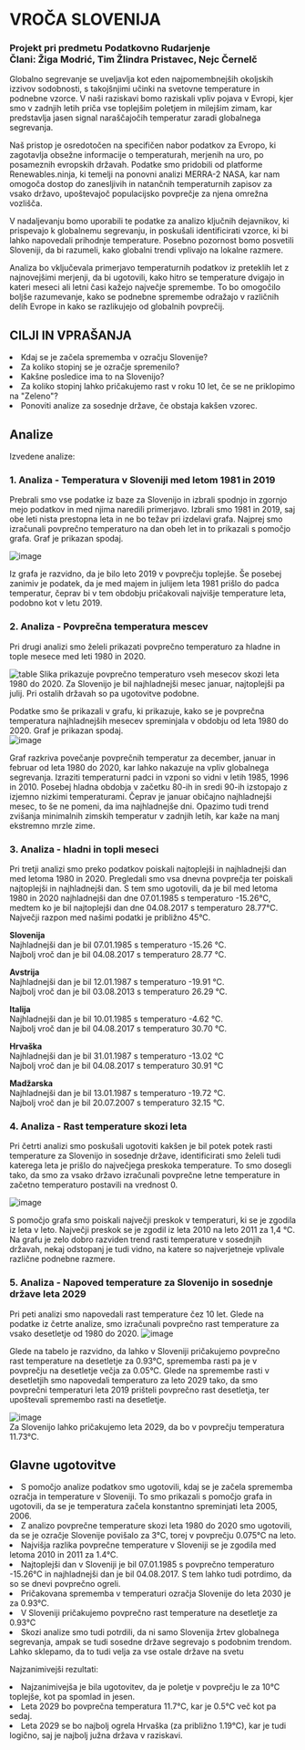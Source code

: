 # VROČA SLOVENIJA
### Projekt pri predmetu Podatkovno Rudarjenje<br>Člani: Žiga Modrić, Tim Žlindra Pristavec, Nejc Černelč

Globalno segrevanje se uveljavlja kot eden najpomembnejših okoljskih izzivov sodobnosti, s takojšnjimi učinki na svetovne temperature in podnebne vzorce. V naši raziskavi bomo raziskali vpliv pojava v Evropi, kjer smo v zadnjih letih priča vse toplejšim poletjem in milejšim zimam, kar predstavlja jasen signal naraščajočih temperatur zaradi globalnega segrevanja.

Naš pristop je osredotočen na specifičen nabor podatkov za Evropo, ki zagotavlja obsežne informacije o temperaturah, merjenih na uro, po posameznih evropskih državah. Podatke smo pridobili od platforme Renewables.ninja, ki temelji na ponovni analizi MERRA-2 NASA, kar nam omogoča dostop do zanesljivih in natančnih temperaturnih zapisov za vsako državo, upoštevajoč populacijsko povprečje za njena omrežna vozlišča.

V nadaljevanju bomo uporabili te podatke za analizo ključnih dejavnikov, ki prispevajo k globalnemu segrevanju, in poskušali identificirati vzorce, ki bi lahko napovedali prihodnje temperature. Posebno pozornost bomo posvetili Sloveniji, da bi razumeli, kako globalni trendi vplivajo na lokalne razmere.

Analiza bo vključevala primerjavo temperaturnih podatkov iz preteklih let z najnovejšimi merjenji, da bi ugotovili, kako hitro se temperature dvigajo in kateri meseci ali letni časi kažejo največje spremembe. To bo omogočilo boljše razumevanje, kako se podnebne spremembe odražajo v različnih delih Evrope in kako se razlikujejo od globalnih povprečij.

## CILJI IN VPRAŠANJA<br>
   <li>Kdaj se je začela sprememba v ozračju Slovenije?</li>
   <li>Za koliko stopinj se je ozračje spremenilo?</li>
   <li>Kakšne posledice ima to na Slovenijo?</li>
   <li>Za koliko stopinj lahko pričakujemo rast v roku 10 let, če se ne priklopimo na "Zeleno"?</li>
   <li>Ponoviti analize za sosednje države, če obstaja kakšen vzorec.</li>

## Analize
Izvedene analize:
### 1. Analiza - Temperatura v Sloveniji med letom 1981 in 2019
   
   Prebrali smo vse podatke iz baze za Slovenijo in izbrali spodnjo in zgornjo mejo podatkov in med njima naredili primerjavo. Izbrali smo 1981 in 2019, saj obe leti nista prestopna leta in ne bo težav pri izdelavi grafa.
   Najprej smo izračunali povprečno temperaturo na dan obeh let in to prikazali s pomočjo grafa. Graf je prikazan spodaj.
   
   ![image](https://github.com/hackecTim/PR24-ZM-TPZ-NC/assets/68116017/4e1e679e-ede6-4863-9094-4333b9b585df)

   Iz grafa je razvidno, da je bilo leto 2019 v povprečju toplejše. Še posebej zanimiv je podatek, da je med majem in julijem leta 1981 prišlo do padca temperatur, čeprav bi v tem obdobju pričakovali najvišje temperature leta, podobno kot v letu 2019.
   

### 2. Analiza - Povprečna temperatura mescev
   
   Pri drugi analizi smo želeli prikazati povprečno temperaturo za hladne in tople mesece med leti 1980 in 2020. 
   
   ![table](https://github.com/hackecTim/PR24-ZM-TPZ-NC/assets/68116017/6a3f11c5-2600-4c4a-a068-77a7a0ec2acb)
   Slika prikazuje povprečno temperaturo vseh mesecov skozi leta 1980 do 2020. Za Slovenijo je bil najhladnejši mesec januar, najtoplejši pa julij. Pri ostalih državah so pa ugotovitve podobne.

   
   Podatke smo še prikazali v grafu, ki prikazuje, kako se je povprečna temperatura najhladnejših mesecev spreminjala v obdobju od leta 1980 do 
   2020. Graf je prikazan spodaj.   
   ![image](https://github.com/hackecTim/PR24-ZM-TPZ-NC/assets/150348985/33842c6a-c645-43d3-be18-224a6c94b7ec)
   
   Graf razkriva povečanje povprečnih temperatur za december, januar in februar od leta 1980 do 2020, kar lahko nakazuje na vpliv globalnega segrevanja. Izraziti temperaturni padci in vzponi so vidni v letih 1985, 1996 in 2010. Posebej hladna obdobja v začetku 80-ih in sredi 90-ih izstopajo z izjemno nizkimi temperaturami. Čeprav je januar običajno najhladnejši mesec, to še ne pomeni, da ima najhladnejše dni. Opazimo tudi trend zvišanja minimalnih zimskih temperatur v zadnjih letih, kar kaže na manj ekstremno mrzle zime.
   
### 3. Analiza - hladni in topli meseci

   Pri tretji analizi smo preko podatkov poiskali najtoplejši in najhladnejši dan med letoma 1980 in 2020. Pregledali smo vsa dnevna povprečja ter poiskali najtoplejši in najhladnejši dan.
   S tem smo ugotovili, da je bil med letoma 1980 in 2020 najhladnejši dan dne 07.01.1985 s temperaturo -15.26°C, medtem ko je bil najtoplejši dan dne 04.08.2017 s temperaturo 
   28.77°C. Največji razpon med našimi podatki je približno 45°C.<br>

   <b>Slovenija</b><br>
   Najhladnejši dan je bil 07.01.1985 s temperaturo -15.26 °C.<br>
   Najbolj vroč dan je bil 04.08.2017 s temperaturo 28.77 °C.<br>
   
   <b>Avstrija</b><br>
   Najhladnejši dan je bil 12.01.1987 s temperaturo -19.91 °C.<br>
   Najbolj vroč dan je bil 03.08.2013 s temperaturo 26.29 °C.<br>
   
   <b>Italija</b><br>
   Najhladnejši dan je bil 10.01.1985 s temperaturo -4.62 °C.<br>
   Najbolj vroč dan je bil 04.08.2017 s temperaturo 30.70 °C.<br>

   <b>Hrvaška</b><br>
   Najhladnejši dan je bil 31.01.1987 s temperaturo -13.02 °C<br>
   Najbolj vroč dan je bil 04.08.2017 s temperaturo 30.91 °C<br>
   
   <b>Madžarska</b><br>
   Najhladnejši dan je bil 13.01.1987 s temperaturo -19.72 °C.<br>
   Najbolj vroč dan je bil 20.07.2007 s temperaturo 32.15 °C.<br>
   
### 4. Analiza - Rast temperature skozi leta
   
   Pri četrti analizi smo poskušali ugotoviti kakšen je bil potek potek rasti temperature za Slovenijo in sosednje države, identificirati smo želeli tudi katerega leta je prišlo do največjega preskoka temperature. 
   To smo dosegli tako, da smo za vsako državo izračunali povprečne letne temperature in začetno temperaturo postavili na vrednost 0.
   
   ![image](https://github.com/hackecTim/PR24-ZM-TPZ-NC/assets/68116017/61b7a9a9-5db8-45be-816a-695fc586e2d5)

   S pomočjo grafa smo poiskali največji preskok v temperaturi, ki se je zgodila iz leta v leto. Največji preskok se je zgodil iz leta 2010 na leto 
   2011 za 1,4 °C. Na grafu je zelo dobro razviden trend rasti temperature v sosednjih državah, nekaj odstopanj je tudi vidno, na katere so najverjetneje vplivale različne podnebne razmere.

   
### 5. Analiza - Napoved temperature za Slovenijo in sosednje države leta 2029<br>

   Pri peti analizi smo napovedali rast temperature čez 10 let. Glede na podatke iz četrte analize, smo izračunali povprečno rast temperature za vsako desetletje od 1980 do 2020. 
   ![image](https://github.com/hackecTim/PR24-ZM-TPZ-NC/assets/68116017/94ae6c8f-919e-49f4-9f44-2461c2269abd)<br>
   
   Glede na tabelo je razvidno, da lahko v Sloveniji pričakujemo povprečno rast temperature na desetletje za 0.93°C, sprememba rasti pa je v povprečju na desetletje večja za 0.05°C. 
   Glede na spremembe rasti v desetletjih smo napovedali temperaturo za leto 2029 tako, da smo povprečni temperaturi leta 2019 prišteli povprečno rast desetletja, ter upoštevali spremembo rasti na desetletje.
   
   ![image](https://github.com/hackecTim/PR24-ZM-TPZ-NC/assets/68116017/264cc53b-c548-4d5b-8224-1d380c4b9d50)<br>
   Za Slovenijo lahko pričakujemo leta 2029, da bo v povprečju temperatura 11.73°C.


## Glavne ugotovitve
   <li>S pomočjo analize podatkov smo ugotovili, kdaj se je začela sprememba ozračja in temperature v Sloveniji. To smo prikazali s pomočjo grafa in ugotovili, da se je temperatura začela konstantno spreminjati leta 2005, 2006.</li>
   
   <li>Z analizo povprečne temperature skozi leta 1980 do 2020 smo ugotovili, da se je ozračje Slovenije povišalo za 3°C, torej v povprečju 0.075°C na leto.</li>
   
   <li>Najvišja razlika povprečne temperature v Sloveniji se je zgodila med letoma 2010 in 2011 za 1.4°C.</li>
   
   <li>Najtoplejši dan v Sloveniji je bil 07.01.1985 s povprečno temperaturo -15.26°C in najhladnejši dan je bil 04.08.2017.
   S tem lahko tudi potrdimo, da so se dnevi povprečno ogreli.</li>
   
   <li>Pričakovana sprememba v temperaturi ozračja Slovenije do leta 2030 je za 0.93°C.</li>
   
   <li>V Sloveniji pričakujemo povprečno rast temperature na desetletje za 0.93°C</li>
   
   <li>Skozi analize smo tudi potrdili, da ni samo Slovenija žrtev globalnega segrevanja, ampak se tudi sosedne države segrevajo s podobnim trendom. Lahko sklepamo, da to tudi velja za vse ostale države na svetu</li>
      
   Najzanimivejši rezultati:<br>
      <li>Najzanimivejša je bila ugotovitev, da je poletje v povprečju le za 10°C toplejše, kot pa spomlad in jesen.</li>
      <li>Leta 2029 bo povprečna temperatura 11.7°C, kar je 0.5°C več kot pa sedaj.</li>
      <li>Leta 2029 se bo najbolj ogrela Hrvaška (za približno 1.19°C), kar je tudi logično, saj je najbolj južna država v raziskavi.</li>

